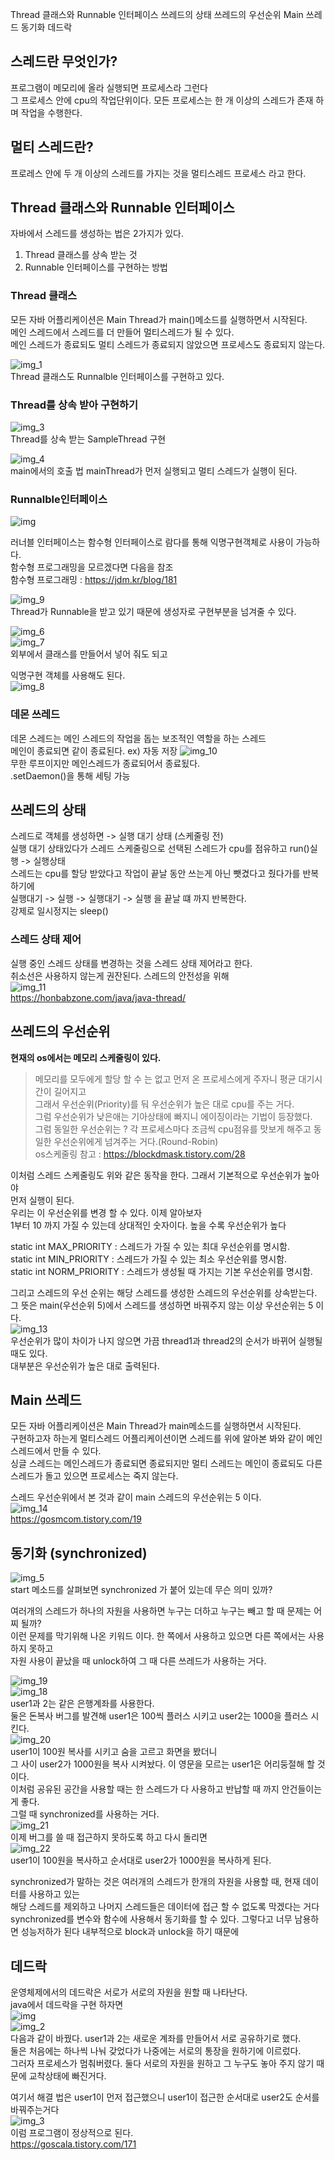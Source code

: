 Thread 클래스와 Runnable 인터페이스
쓰레드의 상태
쓰레드의 우선순위
Main 쓰레드
동기화
데드락

## 스레드란 무엇인가?
프로그램이 메모리에 올라 실행되면 프로세스라 그런다  
그 프로세스 안에 cpu의 작업단위이다. 모든 프로세스는 한 개 이상의 스레드가 존재 하며 작업을 수행한다.  

## 멀티 스레드란?
프로레스 안에 두 개 이상의 스레드를 가지는 것을 멀티스레드 프로세스 라고 한다.

## Thread 클래스와 Runnable 인터페이스 
자바에서 스레드를 생성하는 법은 2가지가 있다.
1. Thread 클래스를 상속 받는 것
2. Runnable 인터페이스를 구현하는 방법

### Thread 클래스
모든 자바 어플리케이션은 Main Thread가 main()메소드를 실행하면서 시작된다.  
메인 스레드에서 스레드를 더 만들어 멀티스레드가 될 수 있다.  
메인 스레드가 종료되도 멀티 스레드가 종료되지 않았으면 프로세스도 종료되지 않는다.

![img_1](https://user-images.githubusercontent.com/60220562/105048628-1f8c5800-5aaf-11eb-95ac-c1a52b4c24f0.png)   
Thread 클래스도 Runnalble 인터페이스를 구현하고 있다.

### Thread를 상속 받아 구현하기
![img_3](https://user-images.githubusercontent.com/60220562/105048700-30d56480-5aaf-11eb-9153-6565ede71cff.png)  
Thread를 상속 받는 SampleThread 구현

![img_4](https://user-images.githubusercontent.com/60220562/105048798-4fd3f680-5aaf-11eb-8c6b-f82ebdfc5649.png)  
main에서의 호출 법 
mainThread가 먼저 실행되고 멀티 스레드가 실행이 된다.  


### Runnalble인터페이스  
![img](https://user-images.githubusercontent.com/60220562/105048882-67ab7a80-5aaf-11eb-89d0-e4ad421c3729.png)  

러너블 인터페이스는 함수형 인터페이스로 람다를 통해 익명구현객체로 사용이 가능하다.  
함수형 프로그래밍을 모르겠다면 다음을 참조  
함수형 프로그래밍 : https://jdm.kr/blog/181  

![img_9](https://user-images.githubusercontent.com/60220562/105048910-72fea600-5aaf-11eb-9263-84d22062bb15.png)  
Thread가 Runnable을 받고 있기 때문에 생성자로 구현부분을 넘겨줄 수 있다.   

![img_6](https://user-images.githubusercontent.com/60220562/105048940-7bef7780-5aaf-11eb-9d6b-a8ff5a2c3706.png)  
![img_7](https://user-images.githubusercontent.com/60220562/105048959-81e55880-5aaf-11eb-9aba-1c1761b251e7.png)  
외부에서 클래스를 만들어서 넣어 줘도 되고

익명구현 객체를 사용해도 된다.  
![img_8](https://user-images.githubusercontent.com/60220562/105048973-8873d000-5aaf-11eb-9804-b5d34b9684e2.png)  

### 데몬 쓰레드
데몬 스레드는 메인 스레드의 작업을 돕는 보조적인 역할을 하는 스레드  
메인이 종료되면 같이 종료된다. ex) 자동 저장
![img_10](https://user-images.githubusercontent.com/60220562/105049005-8f024780-5aaf-11eb-9457-374efaf0dadb.png)  
무한 루프이지만 메인스레드가 종료되어서 종료됬다.  
.setDaemon()을 통해 세팅 가능 


## 쓰레드의 상태
스레드로 객체를 생성하면 -> 실행 대기 상태 (스케줄링 전)  
실행 대기 상태있다가 스레드 스케줄링으로 선택된 스레드가 cpu를 점유하고 run()실행 -> 실행상태  
스레드는 cpu를 할당 받았다고 작업이 끝날 동안 쓰는게 아닌 뺏겼다고 줬다가를 반복하기에  
실행대기 -> 실행 -> 실행대기 -> 실행 을 끝날 떄 까지 반복한다.  
강제로 일시정지는 sleep()  

### 스레드 상태 제어
실행 중인 스레드 상태를 변경하는 것을 스레드 상태 제어라고 한다.  
취소선은 사용하지 않는게 권잔된다. 스레드의 안전성을 위해  
![img_11](https://user-images.githubusercontent.com/60220562/105049040-9590bf00-5aaf-11eb-80d8-e0c3863efe48.png)  
https://honbabzone.com/java/java-thread/

## 쓰레드의 우선순위
**현재의 os에서는 메모리 스케줄링이 있다.** 
> 메모리를 모두에게 할당 할 수 는 없고 먼저 온 프로세스에게 주자니 평균 대기시간이 길어지고  
> 그래서 우선순위(Priority)를 둬 우선순위가 높은 대로 cpu를 주는 거다.  
> 그럼 우선순위가 낮은애는 기아상태에 빠지니 에이징이라는 기법이 등장했다.  
> 그럼 동일한 우선순위는 ? 각 프로세스마다 조금씩 cpu점유를 맛보게 해주고 동일한 우선순위에게 넘겨주는 거다.(Round-Robin)  
> os스케줄링 참고 : https://blockdmask.tistory.com/28 

이처럼 스레드 스케줄링도 위와 같은 동작을 한다. 그래서 기본적으로 우선순위가 높아야  
먼저 실행이 된다.  
우리는 이 우선순위를 변경 할 수 있다. 이제 알아보자   
1부터 10 까지 가질 수 있는데 상대적인 숫자이다. 높을 수록 우선순위가 높다    

static int MAX_PRIORITY : 	스레드가 가질 수 있는 최대 우선순위를 명시함.  
static int MIN_PRIORITY	: 스레드가 가질 수 있는 최소 우선순위를 명시함.  
static int NORM_PRIORITY :	스레드가 생성될 때 가지는 기본 우선순위를 명시함.  

그리고 스레드의 우선 순위는 해당 스레드를 생성한 스레드의 우선순위를 상속받는다.  
그 뜻은 main(우선순위 5)에서 스레드를 생성하면 바꿔주지 않는 이상 우선순위는 5 이다.  
![img_13](https://user-images.githubusercontent.com/60220562/105049064-9c1f3680-5aaf-11eb-9fef-ee81a16e7f6f.png)  
우선순위가 많이 차이가 나지 않으면 가끔 thread1과 thread2의 순서가 바뀌어 실행될 때도 있다.  
대부분은 우선순위가 높은 대로 출력된다.  

## Main 쓰레드
모든 자바 어플리케이션은 Main Thread가 main메소드를 실행하면서 시작된다.  
구현하고자 하는게 멀티스레드 어플리케이션이면 스레드를 위에 알아본 봐와 같이 메인스레드에서 만들 수 있다.  
싱글 스레드는 메인스레드가 종료되면 종료되지만 멀티 스레드는 메인이 종료되도 다른 스레드가 돌고 있으면 프로세스는 죽지 않는다.  

스레드 우선순위에서 본 것과 같이 main 스레드의 우선순위는 5 이다.  
![img_14](https://user-images.githubusercontent.com/60220562/105139225-5f981d00-5b39-11eb-8e4c-4ffd42783ba8.png)  
https://gosmcom.tistory.com/19  


## 동기화 (synchronized)
![img_5](https://user-images.githubusercontent.com/60220562/105048835-5bbfb880-5aaf-11eb-9742-fc022242434a.png)  
start 메소드를 살펴보면 synchronized 가 붙어 있는데 무슨 의미 있까?

여러개의 스레드가 하나의 자원을 사용하면 누구는 더하고 누구는 빼고 할 때 문제는 어찌 될까?  
이런 문제를 막기위해 나온 키워드 이다. 한 쪽에서 사용하고 있으면 다른 쪽에서는 사용하지 못하고  
자원 사용이 끝났을 때 unlock하여 그 때 다른 쓰레드가 사용하는 거다.

![img_19](https://user-images.githubusercontent.com/60220562/105139257-6c1c7580-5b39-11eb-89b8-329ad4f3796c.png)  
![img_18](https://user-images.githubusercontent.com/60220562/105139272-7179c000-5b39-11eb-92ac-d9954a8ca937.png)  
user1과 2는 같은 은행계좌를 사용한다.  
둘은 돈복사 버그를 발견해 user1은 100씩 플러스 시키고 user2는 1000을 플러스 시킨다.  
![img_20](https://user-images.githubusercontent.com/60220562/105139295-776fa100-5b39-11eb-9742-f1e6a3570ebf.png)  
user1이 100원 복사를 시키고 숨을 고르고 화면을 봤더니  
그 사이 user2가 1000원을 복사 시켜놨다. 이 영문을 모르는 user1은 어리둥절해 할 것이다.  
이처럼 공유된 공간을 사용할 때는 한 스레드가 다 사용하고 반납할 때 까지 안건들이는게 좋다.  
그럴 때 synchronized를 사용하는 거다.  
![img_21](https://user-images.githubusercontent.com/60220562/105139322-7fc7dc00-5b39-11eb-8f2d-312410a9abd9.png)  
이제 버그를 쓸 때 접근하지 못하도록 하고 다시 돌리면  
![img_22](https://user-images.githubusercontent.com/60220562/105139334-86565380-5b39-11eb-9ed8-379753533d35.png)   
user1이 100원을 복사하고 순서대로 user2가 1000원을 복사하게 된다.

synchronized가 말하는 것은 여러개의 스레드가 한개의 자원을 사용할 때, 현재 데이터를 사용하고 있는  
해당 스레드를 제외하고 나머지 스레드들은 데이터에 접근 할 수 없도록 막겠다는 거다      
synchronized를 변수와 함수에 사용해서 동기화를 할 수 있다. 그렇다고 너무 남용하면 성능저하가 된다 
내부적으로 block과 unlock을 하기 때문에  

## 데드락
운영체제에서의 데드락은 서로가 서로의 자원을 원할 때 나타난다.  
java에서 데드락을 구현 하자면  
![img](https://user-images.githubusercontent.com/60220562/105144845-311e4000-5b41-11eb-8c09-3c46adb006d7.png)  
![img_2](https://user-images.githubusercontent.com/60220562/105144849-34193080-5b41-11eb-960b-d19900b026ea.png)  
다음과 같이 바꿨다. user1과 2는 새로운 계좌를 만들어서 서로 공유하기로 했다.  
둘은 처음에는 하나씩 나눠 갖었다가 나중에는 서로의 통장을 원하기에 이르렀다.  
그러자 프로세스가 멈춰버렸다. 둘다 서로의 자원을 원하고 그 누구도 놓아 주지 않기 때문에 
교착상태에 빠진거다.  

여기서 해결 법은 user1이 먼저 접근했으니 user1이 접근한 순서대로 user2도 순서를 바꿔주는거다  
![img_3](https://user-images.githubusercontent.com/60220562/105144861-354a5d80-5b41-11eb-8625-8d48609beb0e.png)  
이럼 프로그램이 정상적으로 된다.  
https://goscala.tistory.com/171  
